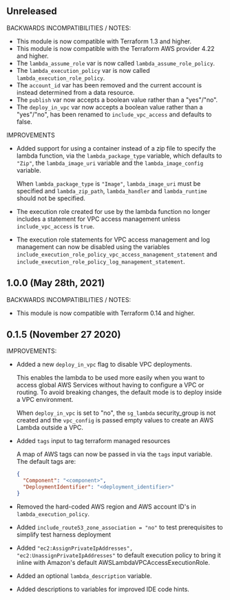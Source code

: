 ## Unreleased

BACKWARDS INCOMPATIBILITIES / NOTES:

* This module is now compatible with Terraform 1.3 and higher.
* This module is now compatible with the Terraform AWS provider 4.22 and higher.
* The `lambda_assume_role` var is now called `lambda_assume_role_policy`.
* The `lambda_execution_policy` var is now called
  `lambda_execution_role_policy`.
* The `account_id` var has been removed and the current account is instead 
  determined from a data resource.
* The `publish` var now accepts a boolean value rather than a "yes"/"no".
* The `deploy_in_vpc` var now accepts a boolean value rather than a "yes"/"no",
  has been renamed to `include_vpc_access` and defaults to false.

IMPROVEMENTS

* Added support for using a container instead of a zip file to specify the 
  lambda function, via the `lambda_package_type` variable, which defaults
  to `"Zip"`, the `lambda_image_uri` variable and the `lambda_image_config`
  variable. 

  When `lambda_package_type` is `"Image"`, `lambda_image_uri` must be specified
  and `lambda_zip_path`, `lambda_handler` and `lambda_runtime` should not be
  specified.
* The execution role created for use by the lambda function no longer includes
  a statement for VPC access management unless `include_vpc_access` is `true`.
* The execution role statements for VPC access management and log management
  can now be disabled using the variables
  `include_execution_role_policy_vpc_access_management_statement` and
  `include_execution_role_policy_log_management_statement`.

## 1.0.0 (May 28th, 2021)

BACKWARDS INCOMPATIBILITIES / NOTES:

* This module is now compatible with Terraform 0.14 and higher. 

## 0.1.5 (November 27 2020)

IMPROVEMENTS:

* Added a new `deploy_in_vpc` flag to disable VPC deployments.

  This enables the lambda to be used more easily when you want to access
  global AWS Services without having to configure a VPC or routing. 
  To avoid breaking changes, the default mode is to deploy inside a VPC
  environment.
   
  When `deploy_in_vpc` is set to "no", the `sg_lambda` security_group is not
  created and the `vpc_config` is passed empty values to create an AWS Lambda
  outside a VPC.

* Added `tags` input to tag terraform managed resources
   
  A map of AWS tags can now be passed in via the `tags` input variable. The
  default tags are:
  ```json
  {
    "Component": "<component>",
    "DeploymentIdentifier": "<deployment_identifier>"
  } 
  ```
* Removed the hard-coded AWS region and AWS account ID's in
  `lambda_execution_policy`.
* Added `include_route53_zone_association = "no"` to test prerequisites to 
  simplify test harness deployment 
* Added `"ec2:AssignPrivateIpAddresses", "ec2:UnassignPrivateIpAddresses"` to
  default execution policy to bring it inline with Amazon's default
  AWSLambdaVPCAccessExecutionRole.
* Added an optional `lambda_description` variable.
* Added descriptions to variables for improved IDE code hints.
